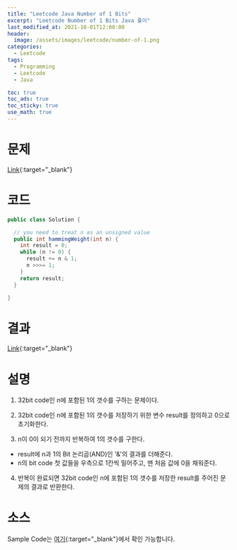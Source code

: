 ```yaml
---
title: "Leetcode Java Number of 1 Bits"
excerpt: "Leetcode Number of 1 Bits Java 풀이"
last_modified_at: 2021-10-01T12:00:00
header:
  image: /assets/images/leetcode/number-of-1.png
categories:
  - Leetcode
tags:
  - Programming
  - Leetcode
  - Java

toc: true
toc_ads: true
toc_sticky: true
use_math: true
---
```

# 문제
[Link](https://leetcode.com/problems/number-of-1/){:target="_blank"}

# 코드
```java
public class Solution {

  // you need to treat n as an unsigned value
  public int hammingWeight(int n) {
    int result = 0;
    while (n != 0) {
      result += n & 1;
      n >>>= 1;
    }
    return result;
  }

}
```

# 결과
[Link](https://leetcode.com/submissions/detail/563708874/){:target="_blank"}

# 설명
1. 32bit code인 n에 포함된 1의 갯수를 구하는 문제이다.

2. 32bit code인 n에 포함된 1의 갯수를 저장하기 위한 변수 result를 정의하고 0으로 초기화한다.

3. n이 0이 되기 전까지 반복하여 1의 갯수를 구한다.
- result에 n과 1의 Bit 논리곱(AND)인 '&'의 결과를 더해준다.
- n의 bit code 첫 값들을 우측으로 1칸씩 밀어주고, 맨 처음 값에 0을 채워준다.

4. 반복이 완료되면 32bit code인 n에 포함된 1의 갯수를 저장한 result를 주어진 문제의 결과로 반환한다.

# 소스
Sample Code는 [여기](https://github.com/GracefulSoul/leetcode/blob/master/src/main/java/gracefulsoul/problems/NumberOf1Bits.java){:target="_blank"}에서 확인 가능합니다.